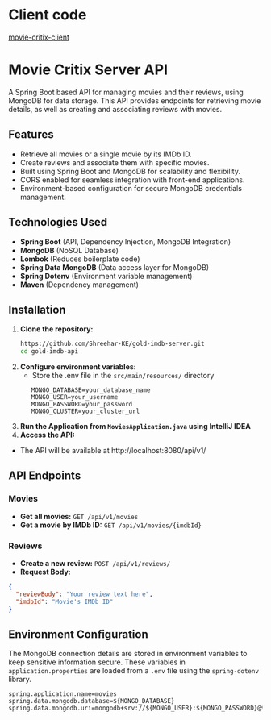 # Client code
[movie-critix-client](https://github.com/Shreehar-KE/movie-critix-client)

# Movie Critix Server API

A Spring Boot based API for managing movies and their reviews, using MongoDB for data storage. This API provides endpoints for retrieving movie details, as well as creating and associating reviews with movies.

## Features
- Retrieve all movies or a single movie by its IMDb ID.
- Create reviews and associate them with specific movies.
- Built using Spring Boot and MongoDB for scalability and flexibility.
- CORS enabled for seamless integration with front-end applications.
- Environment-based configuration for secure MongoDB credentials management.

## Technologies Used
- **Spring Boot** (API, Dependency Injection, MongoDB Integration)
- **MongoDB** (NoSQL Database)
- **Lombok** (Reduces boilerplate code)
- **Spring Data MongoDB** (Data access layer for MongoDB)
- **Spring Dotenv** (Environment variable management)
- **Maven** (Dependency management)

## Installation

1. **Clone the repository:**
   ```bash
   https://github.com/Shreehar-KE/gold-imdb-server.git
   cd gold-imdb-api
   ```
2. **Configure environment variables:**
   - Store the .env file in the `src/main/resources/` directory
   ```env
      MONGO_DATABASE=your_database_name
      MONGO_USER=your_username
      MONGO_PASSWORD=your_password
      MONGO_CLUSTER=your_cluster_url
      ```
3. **Run the Application from `MoviesApplication.java` using IntelliJ IDEA**
4. **Access the API:**
- The API will be available at http://localhost:8080/api/v1/

## API Endpoints
### Movies
- **Get all movies:**
`GET /api/v1/movies`
- **Get a movie by IMDb ID:**
`GET /api/v1/movies/{imdbId}`
### Reviews
- **Create a new review:**
`POST /api/v1/reviews/`
- **Request Body:**
```json
{
  "reviewBody": "Your review text here",
  "imdbId": "Movie's IMDb ID"
}
```

## Environment Configuration
The MongoDB connection details are stored in environment variables to keep sensitive information secure. These variables in `application.properties` are loaded from a `.env` file using the `spring-dotenv` library.
```properties
spring.application.name=movies
spring.data.mongodb.database=${MONGO_DATABASE}
spring.data.mongodb.uri=mongodb+srv://${MONGO_USER}:${MONGO_PASSWORD}@${MONGO_CLUSTER}
```
